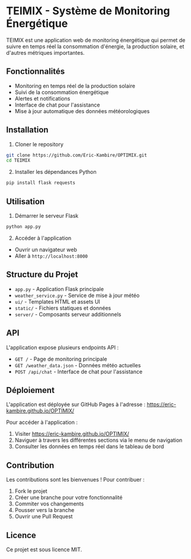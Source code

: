 # TEIMIX - Système de Monitoring Énergétique

TEIMIX est une application web de monitoring énergétique qui permet de suivre en temps réel la consommation d'énergie, la production solaire, et d'autres métriques importantes.

## Fonctionnalités

- Monitoring en temps réel de la production solaire
- Suivi de la consommation énergétique
- Alertes et notifications
- Interface de chat pour l'assistance
- Mise à jour automatique des données météorologiques

## Installation

1. Cloner le repository
```bash
git clone https://github.com/Eric-Kambire/OPTIMIX.git
cd TEIMIX
```

2. Installer les dépendances Python
```bash
pip install flask requests
```

## Utilisation

1. Démarrer le serveur Flask
```bash
python app.py
```

2. Accéder à l'application
- Ouvrir un navigateur web
- Aller à `http://localhost:8000`

## Structure du Projet

- `app.py` - Application Flask principale
- `weather_service.py` - Service de mise à jour météo
- `ui/` - Templates HTML et assets UI
- `static/` - Fichiers statiques et données
- `server/` - Composants serveur additionnels

## API

L'application expose plusieurs endpoints API :

- `GET /` - Page de monitoring principale
- `GET /weather_data.json` - Données météo actuelles
- `POST /api/chat` - Interface de chat pour l'assistance

## Déploiement

L'application est déployée sur GitHub Pages à l'adresse : https://eric-kambire.github.io/OPTIMIX/

Pour accéder à l'application :
1. Visiter https://eric-kambire.github.io/OPTIMIX/
2. Naviguer à travers les différentes sections via le menu de navigation
3. Consulter les données en temps réel dans le tableau de bord

## Contribution

Les contributions sont les bienvenues ! Pour contribuer :

1. Fork le projet
2. Créer une branche pour votre fonctionnalité
3. Commiter vos changements
4. Pousser vers la branche
5. Ouvrir une Pull Request

## Licence

Ce projet est sous licence MIT.
